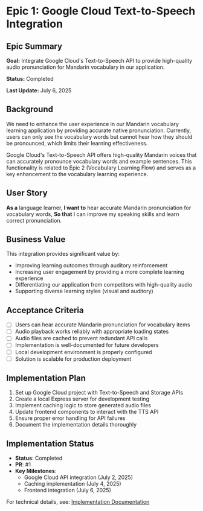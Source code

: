# Epic 1: Google Cloud Text-to-Speech Integration

## Epic Summary

**Goal:** Integrate Google Cloud's Text-to-Speech API to provide high-quality audio pronunciation for Mandarin vocabulary in our application.

**Status:** Completed

**Last Update:** July 6, 2025

## Background

We need to enhance the user experience in our Mandarin vocabulary learning application by providing accurate native pronunciation. Currently, users can only see the vocabulary words but cannot hear how they should be pronounced, which limits their learning effectiveness.

Google Cloud's Text-to-Speech API offers high-quality Mandarin voices that can accurately pronounce vocabulary words and example sentences. This functionality is related to Epic 2 (Vocabulary Learning Flow) and serves as a key enhancement to the vocabulary learning experience.

## User Story

**As a** language learner,
**I want to** hear accurate Mandarin pronunciation for vocabulary words,
**So that** I can improve my speaking skills and learn correct pronunciation.

## Business Value

This integration provides significant value by:

- Improving learning outcomes through auditory reinforcement
- Increasing user engagement by providing a more complete learning experience
- Differentiating our application from competitors with high-quality audio
- Supporting diverse learning styles (visual and auditory)

## Acceptance Criteria

- [ ] Users can hear accurate Mandarin pronunciation for vocabulary items
- [ ] Audio playback works reliably with appropriate loading states
- [ ] Audio files are cached to prevent redundant API calls
- [ ] Implementation is well-documented for future developers
- [ ] Local development environment is properly configured
- [ ] Solution is scalable for production deployment

## Implementation Plan

1. Set up Google Cloud project with Text-to-Speech and Storage APIs
2. Create a local Express server for development testing
3. Implement caching logic to store generated audio files
4. Update frontend components to interact with the TTS API
5. Ensure proper error handling for API failures
6. Document the implementation details thoroughly

## Implementation Status

- **Status**: Completed
- **PR**: #1
- **Key Milestones**:
  - Google Cloud API integration (July 2, 2025)
  - Caching implementation (July 4, 2025)
  - Frontend integration (July 6, 2025)

For technical details, see: [Implementation Documentation](../../issue-implementation/epic-1-google-cloud-tts-integration/README.md)
